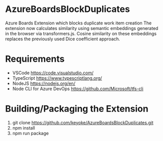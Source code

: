 # AzureBoardsBlockDuplicates
Azure Boards Extension which blocks duplicate work item creation
The extension now calculates similarity using semantic embeddings generated in
the browser via transformers.js. Cosine similarity on these embeddings replaces
the previously used Dice coefficient approach.

# Requirements
- VSCode https://code.visualstudio.com/
- TypeScript https://www.typescriptlang.org/
- NodeJS https://nodejs.org/en/
- Node CLI for Azure DevOps https://github.com/Microsoft/tfs-cli

# Building/Packaging the Extension
 1. git clone https://github.com/keyoke/AzureBoardsBlockDuplicates.git
 2. npm install
 3. npm run package

